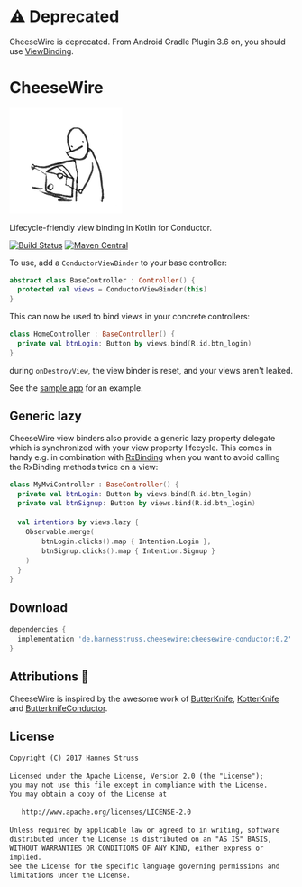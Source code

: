 # :warning: Deprecated

CheeseWire is deprecated. From Android Gradle Plugin 3.6 on, you should use [ViewBinding](https://developer.android.com/topic/libraries/view-binding).

# CheeseWire

<img src="art/logo.jpg" width="200">

Lifecycle-friendly view binding in Kotlin for Conductor.

[![Build Status](https://travis-ci.org/hannesstruss/cheesewire.svg?branch=master)](https://travis-ci.org/hannesstruss/cheesewire)
[![Maven Central](https://img.shields.io/maven-metadata/v/http/central.maven.org/maven2/de/hannesstruss/cheesewire/cheesewire/maven-metadata.xml.svg)](http://search.maven.org/#search%7Cga%7C1%7Ccheesewire)

To use, add a `ConductorViewBinder` to your base controller:

```kotlin
abstract class BaseController : Controller() {
  protected val views = ConductorViewBinder(this)
}
```

This can now be used to bind views in your concrete controllers:

```kotlin
class HomeController : BaseController() {
  private val btnLogin: Button by views.bind(R.id.btn_login)
}
```

during `onDestroyView`, the view binder is reset, and your views aren't leaked.

See the [sample app](https://github.com/hannesstruss/cheesewire/tree/master/sample) for an example.


## Generic lazy

CheeseWire view binders also provide a generic lazy property delegate which
is synchronized with your view property lifecycle. This comes in handy e.g. in
combination with [RxBinding](https://github.com/JakeWharton/RxBinding) when you
want to avoid calling the RxBinding methods twice on a view:

```kotlin
class MyMviController : BaseController() {
  private val btnLogin: Button by views.bind(R.id.btn_login)
  private val btnSignup: Button by views.bind(R.id.btn_login)

  val intentions by views.lazy {
    Observable.merge(
        btnLogin.clicks().map { Intention.Login },
        btnSignup.clicks().map { Intention.Signup }
    )
  }
}
```


## Download

```groovy
dependencies {
  implementation 'de.hannesstruss.cheesewire:cheesewire-conductor:0.2'
}
```


## Attributions :bow:

CheeseWire is inspired by the awesome work of [ButterKnife](http://jakewharton.github.io/butterknife/),
[KotterKnife](https://github.com/JakeWharton/kotterknife) and
[ButterknifeConductor](https://gist.github.com/EricKuck/05887d898c85ae4c47bf88b2cd127e71).


## License

    Copyright (C) 2017 Hannes Struss

    Licensed under the Apache License, Version 2.0 (the "License");
    you may not use this file except in compliance with the License.
    You may obtain a copy of the License at

       http://www.apache.org/licenses/LICENSE-2.0

    Unless required by applicable law or agreed to in writing, software
    distributed under the License is distributed on an "AS IS" BASIS,
    WITHOUT WARRANTIES OR CONDITIONS OF ANY KIND, either express or implied.
    See the License for the specific language governing permissions and
    limitations under the License.
